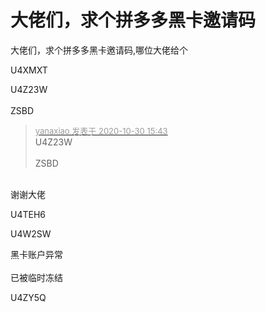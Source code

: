 # 大佬们，求个拼多多黑卡邀请码


大佬们，求个拼多多黑卡邀请码,哪位大佬给个<img src="static/image/smiley/default/loveliness.gif" smilieid="28" border="0" alt="" /> 

U4XMXT<img id="aimg_CKuvg" onclick="zoom(this, this.src, 0, 0, 0)" class="zoom" src="https://cdn.jsdelivr.net/gh/hishis/forum-master/public/images/patch.gif" onmouseover="img_onmouseoverfunc(this)" onload="thumbImg(this)" border="0" alt="" />

U4Z23W<br />
<br />
ZSBD

<div class="quote"><blockquote><font size="2"><a href="https://www.hostloc.com/forum.php?mod=redirect&amp;goto=findpost&amp;pid=9375554&amp;ptid=760271" target="_blank"><font color="#999999">yanaxiao 发表于 2020-10-30 15:43</font></a></font><br />
U4Z23W<br />
<br />
ZSBD</blockquote></div><br />
谢谢大佬

U4TEH6<img id="aimg_nEcBZ" onclick="zoom(this, this.src, 0, 0, 0)" class="zoom" src="https://cdn.jsdelivr.net/gh/hishis/forum-master/public/images/patch.gif" onmouseover="img_onmouseoverfunc(this)" onload="thumbImg(this)" border="0" alt="" />

U4W2SW

黑卡账户异常<br />
<br />
已被临时冻结<img src="static/image/smiley/default/mad.gif" smilieid="11" border="0" alt="" /><img src="static/image/smiley/default/mad.gif" smilieid="11" border="0" alt="" /><img src="static/image/smiley/default/mad.gif" smilieid="11" border="0" alt="" />

U4ZY5Q
